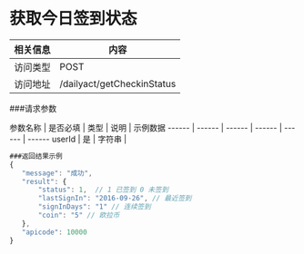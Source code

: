 # 获取今日签到状态
 相关信息 | 内容
 ------ | ------
 访问类型 | POST
 访问地址 | /dailyact/getCheckinStatus

###请求参数

 参数名称 | 是否必填 | 类型 | 说明 | 示例数据
 ------ | ------ | ------ | ------ | ------ | ------
 userId | 是 | 字符串 |  
 
 ```javascript
###返回结果示例
{
    "message": "成功",
    "result": {
        "status": 1,  // 1 已签到 0 未签到
        "lastSignIn": "2016-09-26", // 最近签到
        "signInDays": "1" // 连续签到
        "coin": "5" // 欧拉币
    },
    "apicode": 10000
}
